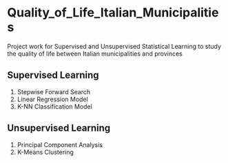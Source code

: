 # Quality_of_Life_Italian_Municipalities
Project work for Supervised and Unsupervised Statistical Learning to study the quality of life between Italian municipalities and provinces


## Supervised Learning
1. Stepwise Forward Search
2. Linear Regression Model
3. K-NN Classification Model


## Unsupervised Learning
1. Principal Component Analysis
2. K-Means Clustering
